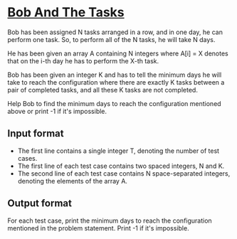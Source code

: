 # [Bob And The Tasks][link]

Bob has been assigned N tasks arranged in a row, and in one day, he can perform one task. So, to perform all of the N tasks, he will take N days.

He has been given an array A containing N integers where A[i] = X denotes that on the i-th day he has to perform the X-th task.

Bob has been given an integer K and has to tell the minimum days he will take to reach the configuration where there are exactly K tasks between a pair of completed tasks, and all these K tasks are not completed.

Help Bob to find the minimum days to reach the configuration mentioned above or print -1 if it's impossible.

## Input format

- The first line contains a single integer T, denoting the number of test cases.
- The first line of each test case contains two spaced integers, N and K.
- The second line of each test case contains N space-separated integers, denoting the elements of the array A.

## Output format

For each test case, print the minimum days to reach the configuration mentioned in the problem statement. Print -1 if it's impossible.

[link]: https://www.hackerearth.com/practice/algorithms/greedy/basics-of-greedy-algorithms/practice-problems/algorithm/bob-and-the-tasks-e3532635/
